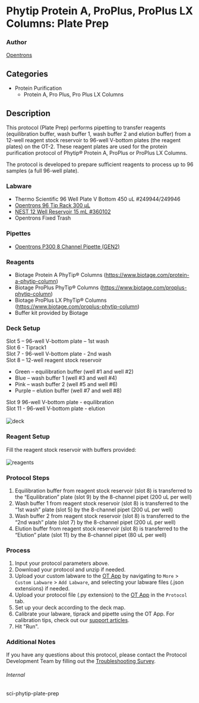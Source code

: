 # Phytip Protein A, ProPlus, ProPlus LX Columns: Plate Prep


### Author
[Opentrons](https://opentrons.com/)




## Categories
* Protein Purification
	* Protein A, Pro Plus, Pro Plus LX Columns


## Description
This protocol (Plate Prep) performs pipetting to transfer reagents (equilibration buffer, wash buffer 1, wash buffer 2 and elution buffer) from a 12-well reagent stock reservoir to 96-well V-bottom plates (the reagent plates) on the OT-2. These reagent plates are used for the protein purification protocol of Phytip® Protein A, ProPlus or ProPlus LX Columns.

The protocol is developed to prepare sufficient reagents to process up to 96 samples (a full 96-well plate).



### Labware
* Thermo Scientific 96 Well Plate V Bottom 450 uL #249944/249946
* [Opentrons 96 Tip Rack 300 µL](https://shop.opentrons.com/collections/opentrons-tips/products/opentrons-300ul-tips)
* [NEST 12 Well Reservoir 15 mL #360102](http://www.cell-nest.com/page94?_l=en&product_id=102)
* Opentrons Fixed Trash


### Pipettes
* [Opentrons P300 8 Channel Pipette (GEN2)](https://shop.opentrons.com/8-channel-electronic-pipette/)

### Reagents
* Biotage Protein A PhyTip® Columns (https://www.biotage.com/protein-a-phytip-column)
* Biotage ProPlus PhyTip® Columns (https://www.biotage.com/proplus-phytip-column)
* Biotage ProPlus LX PhyTip® Columns (https://www.biotage.com/proplus-phytip-column)
* Buffer kit provided by Biotage



### Deck Setup
Slot 5 – 96-well V-bottom plate – 1st wash</br>
Slot 6 - Tiprack1</br>
Slot 7 - 96-well V-bottom plate - 2nd wash</br>
Slot 8 – 12-well reagent stock reservoir
* Green – equilibration buffer (well #1 and well #2)
* Blue – wash buffer 1 (well #3 and well #4)
* Pink – wash buffer 2 (well #5 and well #6)
* Purple – elution buffer (well #7 and well #8)

Slot 9 96-well V-bottom plate - equilibration</br>
Slot 11 - 96-well V-bottom plate - elution</br>
</br>
![deck](https://opentrons-protocol-library-website.s3.amazonaws.com/custom-README-images/sci-phytip-plate-prep/deck.jpg)


### Reagent Setup
Fill the reagent stock reservoir with buffers provided:</br>
</br>
![reagents](https://opentrons-protocol-library-website.s3.amazonaws.com/custom-README-images/sci-phytip-plate-prep/reagents.png)


### Protocol Steps
1. Equilibration buffer from reagent stock reservoir (slot 8) is transferred to the “Equilibration” plate (slot 9) by the 8-channel pipet (200 uL per well)
2. Wash buffer 1 from reagent stock reservoir (slot 8) is transferred to the “1st wash” plate (slot 5) by the 8-channel pipet (200 uL per well)
3. Wash buffer 2 from reagent stock reservoir (slot 8) is transferred to the “2nd wash” plate (slot 7) by the 8-channel pipet (200 uL per well)
4. Elution buffer from reagent stock reservoir (slot 8) is transferred to the “Elution” plate (slot 11) by the 8-channel pipet (80 uL per well)


### Process
1. Input your protocol parameters above.
2. Download your protocol and unzip if needed.
3. Upload your custom labware to the [OT App](https://opentrons.com/ot-app) by navigating to `More` > `Custom Labware` > `Add Labware`, and selecting your labware files (.json extensions) if needed.
4. Upload your protocol file (.py extension) to the [OT App](https://opentrons.com/ot-app) in the `Protocol` tab.
5. Set up your deck according to the deck map.
6. Calibrate your labware, tiprack and pipette using the OT App. For calibration tips, check out our [support articles](https://support.opentrons.com/en/collections/1559720-guide-for-getting-started-with-the-ot-2).
7. Hit "Run".


### Additional Notes
If you have any questions about this protocol, please contact the Protocol Development Team by filling out the [Troubleshooting Survey](https://protocol-troubleshooting.paperform.co/).


###### Internal
sci-phytip-plate-prep
